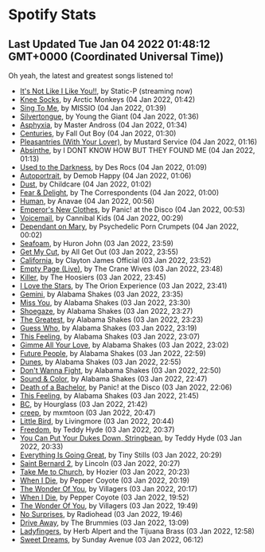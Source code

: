 
# Spotify Stats
## Last Updated Tue Jan 04 2022 01:48:12 GMT+0000 (Coordinated Universal Time))

Oh yeah, the latest and greatest songs listened to!

- [It's Not Like I Like You!!](https://www.last.fm/music/Static-P/_/It%27s+Not+Like+I+Like+You!!), by Static-P (streaming now)
- [Knee Socks](https://www.last.fm/music/Arctic+Monkeys/_/Knee+Socks), by Arctic Monkeys (04 Jan 2022, 01:42)
- [Sing To Me](https://www.last.fm/music/MISSIO/_/Sing+To+Me), by MISSIO (04 Jan 2022, 01:39)
- [Silvertongue](https://www.last.fm/music/Young+the+Giant/_/Silvertongue), by Young the Giant (04 Jan 2022, 01:36)
- [Asphyxia](https://www.last.fm/music/Master+Andross/_/Asphyxia), by Master Andross (04 Jan 2022, 01:34)
- [Centuries](https://www.last.fm/music/Fall+Out+Boy/_/Centuries), by Fall Out Boy (04 Jan 2022, 01:30)
- [Pleasantries (With Your Lover)](https://www.last.fm/music/Mustard+Service/_/Pleasantries+(With+Your+Lover)), by Mustard Service (04 Jan 2022, 01:16)
- [Absinthe](https://www.last.fm/music/I+DONT+KNOW+HOW+BUT+THEY+FOUND+ME/_/Absinthe), by I DONT KNOW HOW BUT THEY FOUND ME (04 Jan 2022, 01:13)
- [Used to the Darkness](https://www.last.fm/music/Des+Rocs/_/Used+to+the+Darkness), by Des Rocs (04 Jan 2022, 01:09)
- [Autoportrait](https://www.last.fm/music/Demob+Happy/_/Autoportrait), by Demob Happy (04 Jan 2022, 01:06)
- [Dust](https://www.last.fm/music/Childcare/_/Dust), by Childcare (04 Jan 2022, 01:02)
- [Fear & Delight](https://www.last.fm/music/The+Correspondents/_/Fear+&+Delight), by The Correspondents (04 Jan 2022, 01:00)
- [Human](https://www.last.fm/music/Anavae/_/Human), by Anavae (04 Jan 2022, 00:56)
- [Emperor's New Clothes](https://www.last.fm/music/Panic!+at+the+Disco/_/Emperor%27s+New+Clothes), by Panic! at the Disco (04 Jan 2022, 00:53)
- [Voicemail](https://www.last.fm/music/Cannibal+Kids/_/Voicemail), by Cannibal Kids (04 Jan 2022, 00:29)
- [Dependant on Mary](https://www.last.fm/music/Psychedelic+Porn+Crumpets/_/Dependant+on+Mary), by Psychedelic Porn Crumpets (04 Jan 2022, 00:02)
- [Seafoam](https://www.last.fm/music/Huron+John/_/Seafoam), by Huron John (03 Jan 2022, 23:59)
- [Get My Cut](https://www.last.fm/music/All+Get+Out/_/Get+My+Cut), by All Get Out (03 Jan 2022, 23:55)
- [California](https://www.last.fm/music/Clayton+James+Official/_/California), by Clayton James Official (03 Jan 2022, 23:52)
- [Empty Page (Live)](https://www.last.fm/music/The+Crane+Wives/_/Empty+Page+(Live)), by The Crane Wives (03 Jan 2022, 23:48)
- [Killer](https://www.last.fm/music/The+Hoosiers/_/Killer), by The Hoosiers (03 Jan 2022, 23:45)
- [I Love the Stars](https://www.last.fm/music/The+Orion+Experience/_/I+Love+the+Stars), by The Orion Experience (03 Jan 2022, 23:41)
- [Gemini](https://www.last.fm/music/Alabama+Shakes/_/Gemini), by Alabama Shakes (03 Jan 2022, 23:35)
- [Miss You](https://www.last.fm/music/Alabama+Shakes/_/Miss+You), by Alabama Shakes (03 Jan 2022, 23:30)
- [Shoegaze](https://www.last.fm/music/Alabama+Shakes/_/Shoegaze), by Alabama Shakes (03 Jan 2022, 23:27)
- [The Greatest](https://www.last.fm/music/Alabama+Shakes/_/The+Greatest), by Alabama Shakes (03 Jan 2022, 23:23)
- [Guess Who](https://www.last.fm/music/Alabama+Shakes/_/Guess+Who), by Alabama Shakes (03 Jan 2022, 23:19)
- [This Feeling](https://www.last.fm/music/Alabama+Shakes/_/This+Feeling), by Alabama Shakes (03 Jan 2022, 23:07)
- [Gimme All Your Love](https://www.last.fm/music/Alabama+Shakes/_/Gimme+All+Your+Love), by Alabama Shakes (03 Jan 2022, 23:02)
- [Future People](https://www.last.fm/music/Alabama+Shakes/_/Future+People), by Alabama Shakes (03 Jan 2022, 22:59)
- [Dunes](https://www.last.fm/music/Alabama+Shakes/_/Dunes), by Alabama Shakes (03 Jan 2022, 22:55)
- [Don't Wanna Fight](https://www.last.fm/music/Alabama+Shakes/_/Don%27t+Wanna+Fight), by Alabama Shakes (03 Jan 2022, 22:50)
- [Sound & Color](https://www.last.fm/music/Alabama+Shakes/_/Sound+&+Color), by Alabama Shakes (03 Jan 2022, 22:47)
- [Death of a Bachelor](https://www.last.fm/music/Panic!+at+the+Disco/_/Death+of+a+Bachelor), by Panic! at the Disco (03 Jan 2022, 22:06)
- [This Feeling](https://www.last.fm/music/Alabama+Shakes/_/This+Feeling), by Alabama Shakes (03 Jan 2022, 21:45)
- [BC](https://www.last.fm/music/Hourglass/_/BC), by Hourglass (03 Jan 2022, 21:42)
- [creep](https://www.last.fm/music/mxmtoon/_/creep), by mxmtoon (03 Jan 2022, 20:47)
- [Little Bird](https://www.last.fm/music/Livingmore/_/Little+Bird), by Livingmore (03 Jan 2022, 20:44)
- [Freedom](https://www.last.fm/music/Teddy+Hyde/_/Freedom), by Teddy Hyde (03 Jan 2022, 20:37)
- [You Can Put Your Dukes Down, Stringbean](https://www.last.fm/music/Teddy+Hyde/_/You+Can+Put+Your+Dukes+Down,+Stringbean), by Teddy Hyde (03 Jan 2022, 20:33)
- [Everything Is Going Great](https://www.last.fm/music/Tiny+Stills/_/Everything+Is+Going+Great), by Tiny Stills (03 Jan 2022, 20:29)
- [Saint Bernard 2](https://www.last.fm/music/Lincoln/_/Saint+Bernard+2), by Lincoln (03 Jan 2022, 20:27)
- [Take Me to Church](https://www.last.fm/music/Hozier/_/Take+Me+to+Church), by Hozier (03 Jan 2022, 20:23)
- [When I Die](https://www.last.fm/music/Pepper+Coyote/_/When+I+Die), by Pepper Coyote (03 Jan 2022, 20:19)
- [The Wonder Of You](https://www.last.fm/music/Villagers/_/The+Wonder+Of+You), by Villagers (03 Jan 2022, 20:17)
- [When I Die](https://www.last.fm/music/Pepper+Coyote/_/When+I+Die), by Pepper Coyote (03 Jan 2022, 19:52)
- [The Wonder Of You](https://www.last.fm/music/Villagers/_/The+Wonder+Of+You), by Villagers (03 Jan 2022, 19:49)
- [No Surprises](https://www.last.fm/music/Radiohead/_/No+Surprises), by Radiohead (03 Jan 2022, 19:46)
- [Drive Away](https://www.last.fm/music/The+Brummies/_/Drive+Away), by The Brummies (03 Jan 2022, 13:09)
- [Ladyfingers](https://www.last.fm/music/Herb+Alpert+and+the+Tijuana+Brass/_/Ladyfingers), by Herb Alpert and the Tijuana Brass (03 Jan 2022, 12:58)
- [Sweet Dreams](https://www.last.fm/music/Sunday+Avenue/_/Sweet+Dreams), by Sunday Avenue (03 Jan 2022, 06:12)
